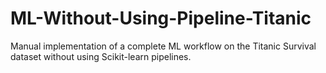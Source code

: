 # ML-Without-Using-Pipeline-Titanic
Manual implementation of a complete ML workflow on the Titanic Survival dataset without using Scikit-learn pipelines.
